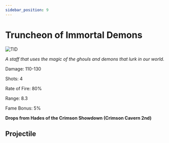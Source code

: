 ```yaml
---
sidebar_position: 9
---
```


# Truncheon of Immortal Demons

![TID](https://vwiki.valorserver.com/api/item/picture/truncheon%20of%20immortal%20demons)

<i>A staff that uses the magic of the ghouls and demons that lurk in our world.</i>

Damage: 110-130

Shots: 4

Rate of Fire: 80% 

Range: 8.3

Fame Bonus: 5% 

**Drops from Hades of the Crimson Showdown (Crimson Cavern 2nd)**

## Projectile
